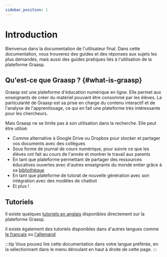 ```yaml
---
sidebar_position: 1
---
```


# Introduction

Bienvenue dans la documentation de l'utilisateur final. Dans cette documentation, vous trouverez des guides et des réponses aux sujets les plus demandés, mais aussi des guides pratiques liés à l'utilisation de la plateforme Graasp.

## Qu'est-ce que Graasp ? {#what-is-graasp}

Graasp est une plateforme d'éducation numérique en ligne. Elle permet aux enseignants de créer du matériel pouvant être consommé par les élèves. La particularité de Graasp est sa prise en charge du contenu interactif et de l'analyse de l'apprentissage, ce qui en fait une plateforme très intéressante pour les chercheurs.

Mais Graasp ne se limite pas à son utilisation dans la recherche. Elle peut être utilisé:

- Comme alternative à Google Drive ou Dropbox pour stocker et partager vos documents avec des collègues
- Sous forme de journal de cours numérique, pour suivre ce que les élèves ont fait au cours de l'année et montrer le travail aux parents
- En tant que plateforme permettant de partager des ressources éducatives ouvertes avec d'autres enseignants du monde entier grâce à sa [bibliothèque](https://library.graasp.org)
- En tant que plateforme de tutorat de nouvelle génération avec son intégration avec des modèles de chatbot
- Et plus !

## Tutoriels

Il existe quelques [tutoriels en anglais](https://player.graasp.org/9d80d81f-ec9d-4bfb-836a-1c6b125aef2f) disponibles directement sur la plateforme Graasp.

Il existe également des tutoriels disponibles dans d'autres langues comme [le français](https://player.graasp.org/bd918837-5f57-49d2-8867-1d3438377842) ou [l'allemand](https://player.graasp.org/07773683-c882-48b5-961e-1fe54833b58c)

:::tip Vous pouvez lire cette documentation dans votre langue préférée, en la sélectionnant dans le menu déroulant en haut à droite de cette page. :::
